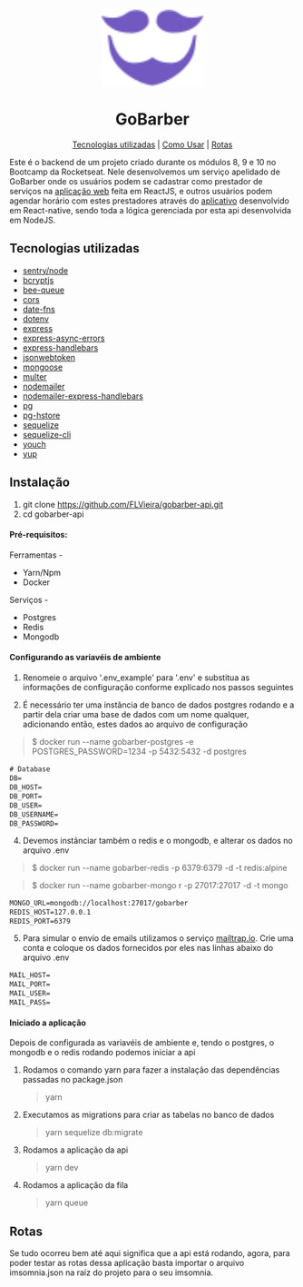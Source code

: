 <h1 align="center">
<img src="logo-purple.svg" width="180"/>

<br />
<br />
GoBarber 
</h1>

<p align="center">
  <a href="#tecnologias-utilizadas">Tecnologias utilizadas</a> |
  <a href="#como-usar">Como Usar</a> |
  <a href="#rotas">Rotas</a>
</p>

Este é o backend de um projeto criado durante os módulos 8, 9 e 10 no Bootcamp da Rocketseat. Nele desenvolvemos um serviço apelidado de GoBarber onde os usuários podem se cadastrar como prestador de serviços na [aplicação web](https://github.com/FLVieira/gobarber-front) feita em ReactJS, e outros usuários podem agendar horário com estes prestadores através do [aplicativo](https://github.com/FLVieira/gobarber-mobile) desenvolvido em React-native, sendo toda a lógica gerenciada por esta api desenvolvida em NodeJS.

## Tecnologias utilizadas

- [sentry/node](https://github.com/getsentry/sentry-javascript/tree/master/packages/node)
- [bcryptjs](https://github.com/dcodeIO/bcrypt.js/blob/master/README.md)
- [bee-queue](https://github.com/bee-queue/bee-queue)
- [cors](https://github.com/expressjs/cors)
- [date-fns](https://github.com/date-fns/date-fns)
- [dotenv](https://github.com/motdotla/dotenv)
- [express](https://github.com/expressjs/express)
- [express-async-errors](https://github.com/davidbanham/express-async-errors)
- [express-handlebars](https://github.com/ericf/express-handlebars)
- [jsonwebtoken](https://github.com/auth0/node-jsonwebtoken)
- [mongoose](https://github.com/Automattic/mongoose)
- [multer](https://github.com/expressjs/multer)
- [nodemailer](https://github.com/nodemailer/nodemailer)
- [nodemailer-express-handlebars](https://github.com/yads/nodemailer-express-handlebars)
- [pg](https://github.com/brianc/node-postgres)
- [pg-hstore](https://github.com/scarney81/pg-hstore)
- [sequelize](https://github.com/sequelize/sequelize)
- [sequelize-cli](https://github.com/sequelize/cli)
- [youch](https://github.com/poppinss/youch)
- [yup](https://github.com/jquense/yup)

## Instalação

1. git clone https://github.com/FLVieira/gobarber-api.git
2. cd gobarber-api

#### Pré-requisitos:

Ferramentas -

- Yarn/Npm
- Docker

Serviços -

- Postgres
- Redis
- Mongodb

#### Configurando as variavéis de ambiente

1. Renomeie o arquivo '.env_example' para '.env' e substitua as informações de configuração conforme explicado nos passos seguintes

2. É necessário ter uma instância de banco de dados postgres rodando e a partir dela criar uma base de dados com um nome qualquer, adicionando então, estes dados ao arquivo de configuração

> \$ docker run --name gobarber-postgres -e POSTGRES_PASSWORD=1234 -p 5432:5432 -d postgres

```
# Database
DB=
DB_HOST=
DB_PORT=
DB_USER=
DB_USERNAME=
DB_PASSWORD=
```

4. Devemos instânciar também o redis e o mongodb, e alterar os dados no arquivo .env

> \$ docker run --name gobarber-redis -p 6379:6379 -d -t redis:alpine

> \$ docker run --name gobarber-mongo r -p 27017:27017 -d -t mongo

```
MONGO_URL=mongodb://localhost:27017/gobarber
REDIS_HOST=127.0.0.1
REDIS_PORT=6379
```

5. Para simular o envio de emails utilizamos o serviço [mailtrap.io](https://mailtrap.io). Crie uma conta e coloque os dados fornecidos por eles nas linhas abaixo do arquivo .env

```
MAIL_HOST=
MAIL_PORT=
MAIL_USER=
MAIL_PASS=
```

#### Iniciado a aplicação

Depois de configurada as variavéis de ambiente e, tendo o postgres, o mongodb e o redis rodando podemos iniciar a api

1. Rodamos o comando yarn para fazer a instalação das dependências passadas no package.json

   > yarn

2. Executamos as migrations para criar as tabelas no banco de dados

   > yarn sequelize db:migrate

3. Rodamos a aplicação da api

   > yarn dev

4. Rodamos a aplicação da fila

   > yarn queue

## Rotas

Se tudo ocorreu bem até aqui significa que a api está rodando, agora, para poder testar as rotas dessa aplicação basta importar o arquivo imsomnia.json na raíz do projeto para o seu imsomnia.
